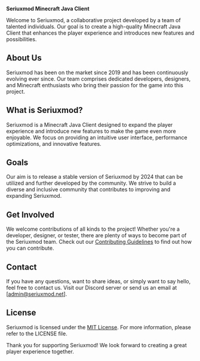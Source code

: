 **Seriuxmod Minecraft Java Client**

Welcome to Seriuxmod, a collaborative project developed by a team of talented individuals. Our goal is to create a high-quality Minecraft Java Client that enhances the player experience and introduces new features and possibilities.

## About Us

Seriuxmod has been on the market since 2019 and has been continuously evolving ever since. Our team comprises dedicated developers, designers, and Minecraft enthusiasts who bring their passion for the game into this project.

## What is Seriuxmod?

Seriuxmod is a Minecraft Java Client designed to expand the player experience and introduce new features to make the game even more enjoyable. We focus on providing an intuitive user interface, performance optimizations, and innovative features.

## Goals

Our aim is to release a stable version of Seriuxmod by 2024 that can be utilized and further developed by the community. We strive to build a diverse and inclusive community that contributes to improving and expanding Seriuxmod.

## Get Involved

We welcome contributions of all kinds to the project! Whether you're a developer, designer, or tester, there are plenty of ways to become part of the Seriuxmod team. Check out our [Contributing Guidelines](link) to find out how you can contribute.

## Contact

If you have any questions, want to share ideas, or simply want to say hello, feel free to contact us. Visit our Discord server or send us an email at [admin@seriuxmod.net].

## License

Seriuxmod is licensed under the [MIT License](link). For more information, please refer to the LICENSE file.

Thank you for supporting Seriuxmod! We look forward to creating a great player experience together.

